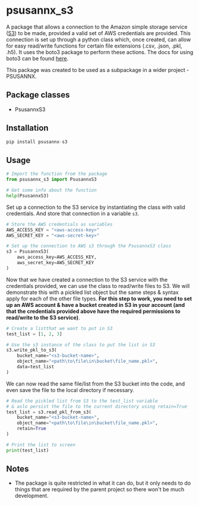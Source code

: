# psusannx_s3

A package that allows a connection to the Amazon simple storage service ([S3](https://aws.amazon.com/s3/)) to be made, provided a valid set of AWS credentials are provided. This connection is set up through a python class which, once created, can allow for easy read/write functions for certain file extensions (.csv, .json, .pkl, .h5). It uses the boto3 package to perform these actions.
The docs for using boto3 can be found [here](https://boto3.amazonaws.com/v1/documentation/api/latest/index.html).

This package was created to be used as a subpackage in a wider project - PSUSANNX.

## Package classes

- PsusannxS3

## Installation

```python
pip install psusannx-s3
```

## Usage

```python
# Import the function from the package
from psusannx_s3 import PsusannxS3

# Get some info about the function
help(PsusannxS3) 
```

Set up a connection to the S3 service by instantiating the class with valid credentials. And store that connection in a variable `s3`. 

```python
# Store the AWS credentials as variables
AWS_ACCESS_KEY = "<aws-access-key>"
AWS_SECRET_KEY = "<aws-secret-key>"

# Set up the connection to AWS s3 through the PsusannxS3 class
s3 = PsusannxS3(
    aws_access_key=AWS_ACCESS_KEY, 
    aws_secret_key=AWS_SECRET_KEY
)
```

Now that we have created a connection to the S3 service with the credentials provided, we can use the class to read/write files to S3. We will demonstrate this with a pickled list object but the same steps & syntax apply for each of the other file types. **For this step to work, you need to set up an AWS account & have a bucket created in S3 in your account (and that the credentials provided above have the required permissions to read/write to the S3 service)**.

```python
# Create a listthat we want to put in S3
test_list = [1, 2, 3]

# Use the s3 instance of the class to put the list in S3
s3.write_pkl_to_s3(
    bucket_name="<s3-bucket-name>",
    object_name="<path\to\file\in\bucket\file_name.pkl>",
    data=test_list
)
```

We can now read the same file/list from the S3 bucket into the code, and even save the file to the local directory if necessary.

```python
# Read the pickled list from S3 to the test_list variable 
# & aslo persist the file to the current directory using retain=True
test_list = s3.read_pkl_from_s3(
    bucket_name="<s3-bucket-name>",
    object_name="<path\to\file\in\bucket\file_name.pkl>",
    retain=True
)

# Print the list to screen
print(test_list)
```

## Notes

- The package is quite restricted in what it can do, but it only needs to do things that are required by the parent project so there won't be much development.

